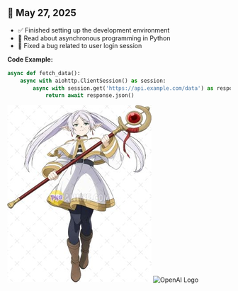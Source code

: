 ## 📅 May 27, 2025

- ✅ Finished setting up the development environment
- 📝 Read about asynchronous programming in Python
- 🔧 Fixed a bug related to user login session

**Code Example:**

```python
async def fetch_data():
    async with aiohttp.ClientSession() as session:
        async with session.get('https://api.example.com/data') as response:
            return await response.json()
```

![Alt Text](.\images\image_01_demo.jpg)
![OpenAI Logo](https://upload.wikimedia.org/wikipedia/commons/4/4f/OpenAI_Logo.svg)
